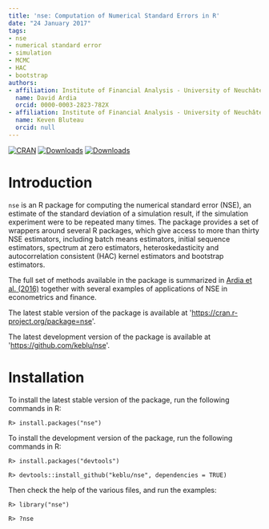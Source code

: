 ```yaml
---
title: 'nse: Computation of Numerical Standard Errors in R'
date: "24 January 2017"
tags:
- nse
- numerical standard error
- simulation
- MCMC
- HAC
- bootstrap
authors:
- affiliation: Institute of Financial Analysis - University of Neuchâtel
  name: David Ardia
  orcid: 0000-0003-2823-782X
- affiliation: Institute of Financial Analysis - University of Neuchâtel
  name: Keven Bluteau
  orcid: null
---
```


[![CRAN](http://www.r-pkg.org/badges/version/nse)](https://cran.r-project.org/package=nse) 
[![Downloads](http://cranlogs.r-pkg.org/badges/nse?color=brightgreen)](http://www.r-pkg.org/pkg/nse)
[![Downloads](http://cranlogs.r-pkg.org/badges/grand-total/nse?color=brightgreen)](http://www.r-pkg.org/pkg/nse)

# Introduction

`nse` is an R package for computing the numerical standard error (NSE), an estimate 
of the standard deviation of a simulation result, if the simulation experiment were to be repeated 
many times. The package provides a set of wrappers around several R packages, which give access to 
more than thirty NSE estimators, including batch means estimators, initial sequence 
estimators, spectrum at zero estimators, heteroskedasticity and autocorrelation 
consistent (HAC) kernel estimators and bootstrap estimators. 

The full set of methods available in the package is summarized in [Ardia et al. (2016)](https://papers.ssrn.com/sol3/papers.cfm?abstract_id=2741587) together with several examples of applications of NSE in econometrics and finance.

The latest stable version of the package is available at 'https://cran.r-project.org/package=nse'.

The latest development version of the package is available at 'https://github.com/keblu/nse'.

# Installation
To install the latest stable version of the package, run the following commands in R:

    R> install.packages("nse")

To install the development version of the package, run the following commands in R:

    R> install.packages("devtools")

    R> devtools::install_github("keblu/nse", dependencies = TRUE)

Then check the help of the various files, and run the examples:

    R> library("nse")

    R> ?nse
